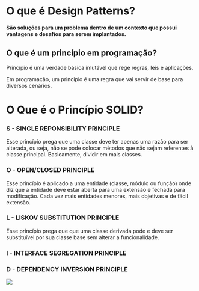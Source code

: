 <h1>O que é Design Patterns?</h1>
<p><b>São soluções para um problema dentro de um contexto que possui vantagens e desafios para serem implantados.</b></p>

<h2>O que é um princípio em programação?</h2>
<p>Princípio é uma verdade básica imutável que rege regras, leis e aplicações. 

Em programação, um principio é uma regra que vai servir de base para diversos cenários.</p>

<h1>O Que é o Princípio SOLID?</h1>

<h3>S - SINGLE REPONSIBILITY PRINCIPLE</h3>
<p>Esse princípio prega que uma classe deve ter apenas uma razão para ser alterada, ou seja, não se pode colocar métodos que não sejam referentes à classe principal. Basicamente, dividir em mais classes.</p>
<h3>O - OPEN/CLOSED PRINCIPLE</h3>
<p>Esse princípio é aplicado a uma entidade (classe, módulo ou função) onde diz que a entidade deve estar aberta para uma extensão e fechada para modificação. Cada vez mais entidades menores, mais objetivas e de fácil extensão.</p>
<h3>L - LISKOV SUBSTITUTION PRINCIPLE </h3>
<p>Esse princípio prega que que uma classe derivada pode e deve ser substituível por sua classe base sem alterar a funcionalidade.</p>
<h3>I - INTERFACE SEGREGATION PRINCIPLE </h3>
<p></p>
<h3>D - DEPENDENCY INVERSION PRINCIPLE </h3>
<p></p>

<img src="https://www.comerline.es/wp-content/uploads/2022/04/1XOMTPWTpDLypkp079p9XXg.png" />
